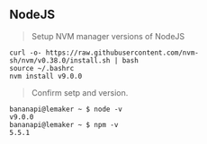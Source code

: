## NodeJS

> Setup NVM manager versions of NodeJS
```
curl -o- https://raw.githubusercontent.com/nvm-sh/nvm/v0.38.0/install.sh | bash
source ~/.bashrc
nvm install v9.0.0
```
> Confirm setp and version.
```
bananapi@lemaker ~ $ node -v
v9.0.0
bananapi@lemaker ~ $ npm -v
5.5.1
```
